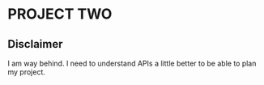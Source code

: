 # PROJECT TWO

## Disclaimer

I am way behind. I need to understand APIs a little better to be able to plan my project.
